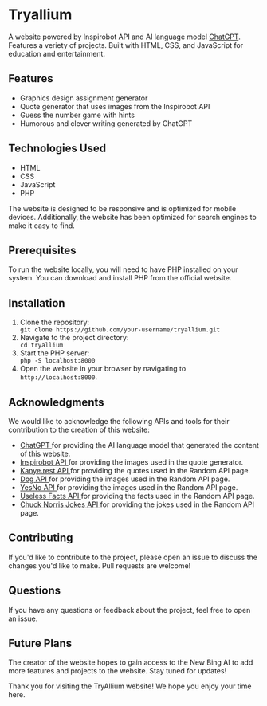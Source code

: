# Tryallium
A website powered by Inspirobot API and AI language model <a href="https://beta.openai.com/docs/models/gpt-3" target="_new">ChatGPT</a>. Features a veriety of projects. Built with HTML, CSS, and JavaScript for education and entertainment.

<h2>Features</h2>
    <ul>
        <li>Graphics design assignment generator</li>
        <li>Quote generator that uses images from the Inspirobot API</li>
        <li>Guess the number game with hints</li>
        <li>Humorous and clever writing generated by ChatGPT</li>
    </ul>
    <h2>Technologies Used</h2>
    <ul>
        <li>HTML</li>
        <li>CSS</li>
        <li>JavaScript</li>
        <li>PHP</li>
    </ul>
    <p>The website is designed to be responsive and is optimized for mobile devices. Additionally, the website has been optimized for search engines to make it easy to find.</p>
    <h2>Prerequisites</h2>
    <p>To run the website locally, you will need to have PHP installed on your system. You can download and install PHP from the official website.</p>
    <h2>Installation</h2>
    <ol>
        <li>Clone the repository:</li>
        <code>git clone https://github.com/your-username/tryallium.git</code>
        <li>Navigate to the project directory:</li>
        <code>cd tryallium</code>
        <li>Start the PHP server:</li>
        <code>php -S localhost:8000</code>
    <li>Open the website in your browser by navigating to <code>http://localhost:8000</code>.</li>
</ol>
<h2>Acknowledgments</h2>
<p>We would like to acknowledge the following APIs and tools for their contribution to the creation of this website:</p>
<ul>
  <li>
    <a href="https://github.com/openai/gpt-3" target="_new">ChatGPT
    </a> for providing the AI language model that generated the content of this website.
  </li>
  <li>
    <a href="https://inspirobot.me/api?generate=true" target="_new">Inspirobot API
    </a> for providing the images used in the quote generator.
  </li>
  <li>
    <a href="https://api.kanye.rest" target="_new">Kanye.rest API
    </a> for providing the quotes used in the Random API page.
  </li>
  <li>
    <a href="https://dog.ceo/api/breeds/image/random" target="_new">Dog API
    </a> for providing the images used in the Random API page.
  </li>
  <li>
    <a href="https://yesno.wtf/api" target="_new">YesNo API
    </a> for providing the images used in the Random API page.
  </li>
  <li>
    <a href="https://uselessfacts.jsph.pl/random.json?language=en" target="_new">Useless Facts API
    </a> for providing the facts used in the Random API page.
  </li>
  <li>
    <a href="https://api.chucknorris.io/jokes/random" target="_new">Chuck Norris Jokes API
    </a> for providing the jokes used in the Random API page.
  </li>
</ul>
<h2>Contributing</h2>
<p>If you'd like to contribute to the project, please open an issue to discuss the changes you'd like to make. Pull requests are welcome!</p>
<h2>Questions</h2>
<p>If you have any questions or feedback about the project, feel free to open an issue.</p>
<h2>Future Plans</h2>
<p>The creator of the website hopes to gain access to the New Bing AI to add more features and projects to the website. Stay tuned for updates!</p>
<p>Thank you for visiting the TryAllium website! We hope you enjoy your time here.</p>